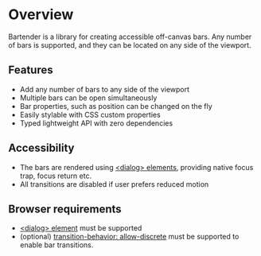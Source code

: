 # Overview

Bartender is a library for creating accessible off-canvas bars. Any number of bars is supported, and they can be located on any side of the viewport.

## Features

- Add any number of bars to any side of the viewport
- Multiple bars can be open simultaneously
- Bar properties, such as position can be changed on the fly
- Easily stylable with CSS custom properties
- Typed lightweight API with zero dependencies

## Accessibility

- The bars are rendered using [\<dialog\> elements](https://developer.mozilla.org/en-US/docs/Web/HTML/Element/dialog), providing native focus trap, focus return etc.
- All transitions are disabled if user prefers reduced motion

## Browser requirements

- [\<dialog\> element](https://caniuse.com/dialog) must be supported
- (optional) [transition-behavior: allow-discrete](https://caniuse.com/mdn-css_properties_display_is_transitionable) must be supported to enable bar transitions.
